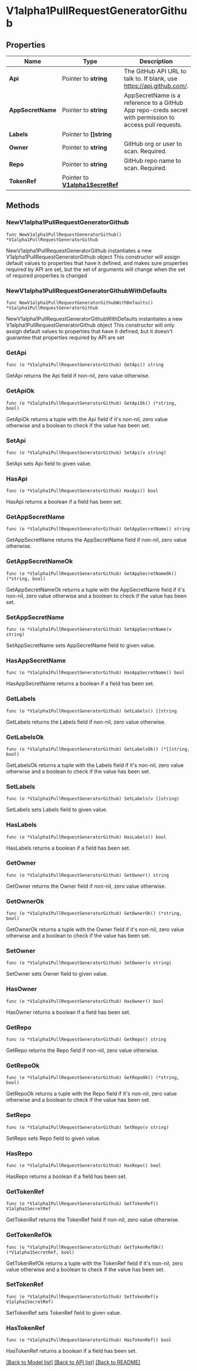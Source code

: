 # V1alpha1PullRequestGeneratorGithub

## Properties

Name | Type | Description | Notes
------------ | ------------- | ------------- | -------------
**Api** | Pointer to **string** | The GitHub API URL to talk to. If blank, use https://api.github.com/. | [optional] 
**AppSecretName** | Pointer to **string** | AppSecretName is a reference to a GitHub App repo-creds secret with permission to access pull requests. | [optional] 
**Labels** | Pointer to **[]string** |  | [optional] 
**Owner** | Pointer to **string** | GitHub org or user to scan. Required. | [optional] 
**Repo** | Pointer to **string** | GitHub repo name to scan. Required. | [optional] 
**TokenRef** | Pointer to [**V1alpha1SecretRef**](V1alpha1SecretRef.md) |  | [optional] 

## Methods

### NewV1alpha1PullRequestGeneratorGithub

`func NewV1alpha1PullRequestGeneratorGithub() *V1alpha1PullRequestGeneratorGithub`

NewV1alpha1PullRequestGeneratorGithub instantiates a new V1alpha1PullRequestGeneratorGithub object
This constructor will assign default values to properties that have it defined,
and makes sure properties required by API are set, but the set of arguments
will change when the set of required properties is changed

### NewV1alpha1PullRequestGeneratorGithubWithDefaults

`func NewV1alpha1PullRequestGeneratorGithubWithDefaults() *V1alpha1PullRequestGeneratorGithub`

NewV1alpha1PullRequestGeneratorGithubWithDefaults instantiates a new V1alpha1PullRequestGeneratorGithub object
This constructor will only assign default values to properties that have it defined,
but it doesn't guarantee that properties required by API are set

### GetApi

`func (o *V1alpha1PullRequestGeneratorGithub) GetApi() string`

GetApi returns the Api field if non-nil, zero value otherwise.

### GetApiOk

`func (o *V1alpha1PullRequestGeneratorGithub) GetApiOk() (*string, bool)`

GetApiOk returns a tuple with the Api field if it's non-nil, zero value otherwise
and a boolean to check if the value has been set.

### SetApi

`func (o *V1alpha1PullRequestGeneratorGithub) SetApi(v string)`

SetApi sets Api field to given value.

### HasApi

`func (o *V1alpha1PullRequestGeneratorGithub) HasApi() bool`

HasApi returns a boolean if a field has been set.

### GetAppSecretName

`func (o *V1alpha1PullRequestGeneratorGithub) GetAppSecretName() string`

GetAppSecretName returns the AppSecretName field if non-nil, zero value otherwise.

### GetAppSecretNameOk

`func (o *V1alpha1PullRequestGeneratorGithub) GetAppSecretNameOk() (*string, bool)`

GetAppSecretNameOk returns a tuple with the AppSecretName field if it's non-nil, zero value otherwise
and a boolean to check if the value has been set.

### SetAppSecretName

`func (o *V1alpha1PullRequestGeneratorGithub) SetAppSecretName(v string)`

SetAppSecretName sets AppSecretName field to given value.

### HasAppSecretName

`func (o *V1alpha1PullRequestGeneratorGithub) HasAppSecretName() bool`

HasAppSecretName returns a boolean if a field has been set.

### GetLabels

`func (o *V1alpha1PullRequestGeneratorGithub) GetLabels() []string`

GetLabels returns the Labels field if non-nil, zero value otherwise.

### GetLabelsOk

`func (o *V1alpha1PullRequestGeneratorGithub) GetLabelsOk() (*[]string, bool)`

GetLabelsOk returns a tuple with the Labels field if it's non-nil, zero value otherwise
and a boolean to check if the value has been set.

### SetLabels

`func (o *V1alpha1PullRequestGeneratorGithub) SetLabels(v []string)`

SetLabels sets Labels field to given value.

### HasLabels

`func (o *V1alpha1PullRequestGeneratorGithub) HasLabels() bool`

HasLabels returns a boolean if a field has been set.

### GetOwner

`func (o *V1alpha1PullRequestGeneratorGithub) GetOwner() string`

GetOwner returns the Owner field if non-nil, zero value otherwise.

### GetOwnerOk

`func (o *V1alpha1PullRequestGeneratorGithub) GetOwnerOk() (*string, bool)`

GetOwnerOk returns a tuple with the Owner field if it's non-nil, zero value otherwise
and a boolean to check if the value has been set.

### SetOwner

`func (o *V1alpha1PullRequestGeneratorGithub) SetOwner(v string)`

SetOwner sets Owner field to given value.

### HasOwner

`func (o *V1alpha1PullRequestGeneratorGithub) HasOwner() bool`

HasOwner returns a boolean if a field has been set.

### GetRepo

`func (o *V1alpha1PullRequestGeneratorGithub) GetRepo() string`

GetRepo returns the Repo field if non-nil, zero value otherwise.

### GetRepoOk

`func (o *V1alpha1PullRequestGeneratorGithub) GetRepoOk() (*string, bool)`

GetRepoOk returns a tuple with the Repo field if it's non-nil, zero value otherwise
and a boolean to check if the value has been set.

### SetRepo

`func (o *V1alpha1PullRequestGeneratorGithub) SetRepo(v string)`

SetRepo sets Repo field to given value.

### HasRepo

`func (o *V1alpha1PullRequestGeneratorGithub) HasRepo() bool`

HasRepo returns a boolean if a field has been set.

### GetTokenRef

`func (o *V1alpha1PullRequestGeneratorGithub) GetTokenRef() V1alpha1SecretRef`

GetTokenRef returns the TokenRef field if non-nil, zero value otherwise.

### GetTokenRefOk

`func (o *V1alpha1PullRequestGeneratorGithub) GetTokenRefOk() (*V1alpha1SecretRef, bool)`

GetTokenRefOk returns a tuple with the TokenRef field if it's non-nil, zero value otherwise
and a boolean to check if the value has been set.

### SetTokenRef

`func (o *V1alpha1PullRequestGeneratorGithub) SetTokenRef(v V1alpha1SecretRef)`

SetTokenRef sets TokenRef field to given value.

### HasTokenRef

`func (o *V1alpha1PullRequestGeneratorGithub) HasTokenRef() bool`

HasTokenRef returns a boolean if a field has been set.


[[Back to Model list]](../README.md#documentation-for-models) [[Back to API list]](../README.md#documentation-for-api-endpoints) [[Back to README]](../README.md)


